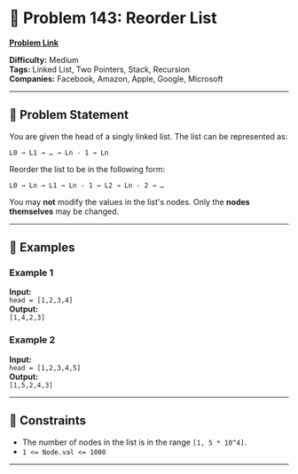 # 🧠 Problem 143: Reorder List
[**Problem Link**](https://leetcode.com/problems/reorder-list/description/)

**Difficulty:** Medium  
**Tags:** Linked List, Two Pointers, Stack, Recursion  
**Companies:** Facebook, Amazon, Apple, Google, Microsoft

---

## 📘 Problem Statement

You are given the head of a singly linked list. The list can be represented as:

```
L0 → L1 → … → Ln - 1 → Ln
```

Reorder the list to be in the following form:

```
L0 → Ln → L1 → Ln - 1 → L2 → Ln - 2 → …
```

You may **not** modify the values in the list's nodes. Only the **nodes themselves** may be changed.

---

## 🧪 Examples

### Example 1
**Input:**  
`head = [1,2,3,4]`  
**Output:**  
`[1,4,2,3]`  

### Example 2
**Input:**  
`head = [1,2,3,4,5]`  
**Output:**  
`[1,5,2,4,3]`

---

## 📏 Constraints

- The number of nodes in the list is in the range `[1, 5 * 10^4]`.
- `1 <= Node.val <= 1000`

---
